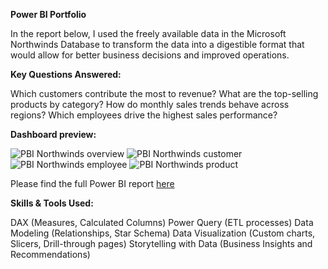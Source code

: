 **Power BI Portfolio**

In the report below, I used the freely available data in the Microsoft Northwinds Database to transform the data into a digestible format that would allow for better business decisions and improved operations.

**Key Questions Answered:**

Which customers contribute the most to revenue?
What are the top-selling products by category?
How do monthly sales trends behave across regions?
Which employees drive the highest sales performance?

**Dashboard preview:**

![PBI Northwinds overview](https://github.com/user-attachments/assets/a8db16e6-9fa4-4207-87bd-1599876b19a5)
![PBI Northwinds customer](https://github.com/user-attachments/assets/ed8cc102-333e-4662-9a37-6edf906b7b0e)
![PBI Northwinds employee](https://github.com/user-attachments/assets/f241f3e4-956e-4bea-b980-964395200a56)
![PBI Northwinds product](https://github.com/user-attachments/assets/9ccf99b5-2f24-4210-a18a-88c6c4eb6447)

Please find the full Power BI report [here](https://github.com/emilyp96/Power-BI-Portfolio/blob/main/Northwind%20sample%20(2).pbix)

**Skills & Tools Used:**

DAX (Measures, Calculated Columns)
Power Query (ETL processes)
Data Modeling (Relationships, Star Schema)
Data Visualization (Custom charts, Slicers, Drill-through pages)
Storytelling with Data (Business Insights and Recommendations)
